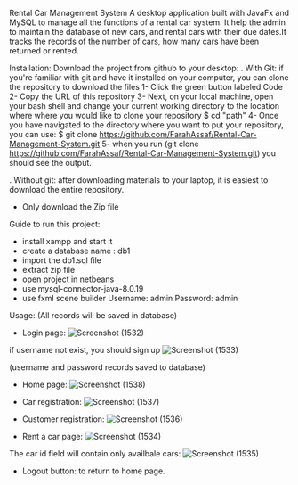 Rental Car Management System
A desktop application built with JavaFx and MySQL to manage all the functions of a rental car system. It help the admin to maintain the database 
of new cars, and rental cars with their due dates.It tracks the records of the number of cars, how many cars have been returned or rented.

Installation:
Download the project from github to your desktop:
. With Git: if you're familiar with git and have it installed on your computer, you can clone the repository to download the files
  1- Click the green button labeled Code
  2- Copy the URL of this repository
  3- Next, on your local machine, open your bash shell and change your current working directory to the location where where you would like to clone your repository
      $ cd "path"
  4- Once you have navigated to the directory where you want to put your repository, you can use:
      $ git clone https://github.com/FarahAssaf/Rental-Car-Management-System.git
  5- when you run (git clone https://github.com/FarahAssaf/Rental-Car-Management-System.git) you should see the output.
  
. Without git: after downloading materials to your laptop, it is easiest to download the entire repository.
  - Only download the Zip file
  
Guide to run this project:
- install xampp and start it
- create a database name : db1
- import the db1.sql file
- extract zip file
- open project in netbeans
- use mysql-connector-java-8.0.19 
- use fxml scene builder
Username: admin
Password: admin

Usage:
(All records will be saved in database)
- Login page:
![Screenshot (1532)](https://user-images.githubusercontent.com/112881147/195342365-d2adf2e8-7594-4f4b-98cf-644a76ecb014.png)

if username not exist, you should sign up
![Screenshot (1533)](https://user-images.githubusercontent.com/112881147/195342579-21c076c4-ef26-4589-854b-013f0a7535a6.png)

(username and password records saved to database)

- Home page:
![Screenshot (1538)](https://user-images.githubusercontent.com/112881147/195342786-0fc6e2af-5f0b-4ca2-bf4f-bfbf724c6bf1.png)

- Car registration:
![Screenshot (1537)](https://user-images.githubusercontent.com/112881147/195342858-87e5982e-7df6-492e-966c-af7eb133236e.png)

- Customer registration:
![Screenshot (1536)](https://user-images.githubusercontent.com/112881147/195343309-9edccc9d-c968-4713-aad9-c554b9910e8f.png)

- Rent a car page:
![Screenshot (1534)](https://user-images.githubusercontent.com/112881147/195343362-dd06080b-264e-4a0f-9088-50e91ac0ee14.png)

The car id field will contain only availbale cars:
![Screenshot (1535)](https://user-images.githubusercontent.com/112881147/195343478-a61d0080-8428-441f-a367-4d77b05aefa5.png)

- Logout button: to return to home page.
